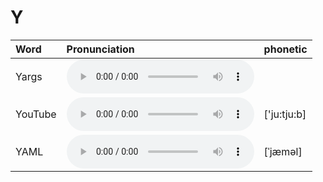 
# Y

| Word  | Pronunciation | phonetic |
| :-- | :-- | :-- |
| Yargs | <audio :src="$withBase('/audio/Yargs.mp3')" controls="controls" controlslist="nodownload"></audio> |  |
| YouTube | <audio :src="$withBase('/audio/YouTube.mp3')" controls="controls" controlslist="nodownload"></audio> | ['ju:tju:b] |
| YAML | <audio :src="$withBase('/audio/YAML.mp3')" controls="controls" controlslist="nodownload"></audio> | [ˈjæməl] |
